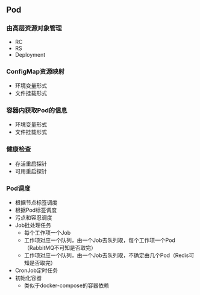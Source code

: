 ## Pod

### 由高层资源对象管理

- RC
- RS
- Deployment

### ConfigMap资源映射

- 环境变量形式
- 文件挂载形式

### 容器内获取Pod的信息

- 环境变量形式
- 文件挂载形式

### 健康检查

- 存活重启探针
- 可用重启探针

### Pod调度

- 根据节点标签调度
- 根据Pod标签调度
- 污点和容忍调度
- Job批处理任务
  - 每个工作项一个Job
  - 工作项对应一个队列，由一个Job去队列取，每个工作项一个Pod（RabbitMQ不可知是否取完）
  - 工作项对应一个队列，由一个Job去队列取，不确定由几个Pod（Redis可知是否取完）
- CronJob定时任务
- 初始化容器
  - 类似于docker-compose的容器依赖

